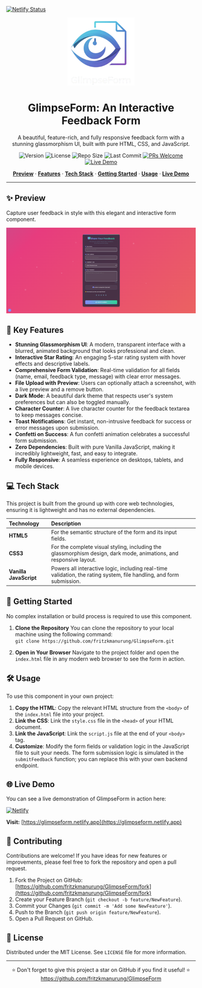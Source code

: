 [![Netlify Status](https://api.netlify.com/api/v1/badges/1a4ee8c9-ac08-4c21-b964-9f14c8d06e30/deploy-status)](https://app.netlify.com/projects/glimpseform/deploys)
<div align="center">
  <img src="assets/GlimpseForm.png" alt="GlimpseForm Logo" width="180">
  <h1>GlimpseForm: An Interactive Feedback Form</h1>
  <p>A beautiful, feature-rich, and fully responsive feedback form with a stunning glassmorphism UI, built with pure HTML, CSS, and JavaScript.</p>

  <p>
    <img src="https://img.shields.io/badge/Version-1.0-blue" alt="Version">
    <img src="https://img.shields.io/github/license/fritzkmanurung/GlimpseForm" alt="License">
    <img src="https://img.shields.io/github/repo-size/fritzkmanurung/GlimpseForm" alt="Repo Size">
    <img src="https://img.shields.io/github/last-commit/fritzkmanurung/GlimpseForm" alt="Last Commit">
    <a href="https://github.com/fritzkmanurung/GlimpseForm/pulls"><img src="https://img.shields.io/badge/PRs-welcome-brightgreen.svg" alt="PRs Welcome"></a>
    <a href="https://glimpseform.netlify.app"><img src="https://img.shields.io/badge/Live Demo-online-brightgreen" alt="Live Demo"></a>
  </p>
</div>

<p align="center">
  <a href="#-preview"><strong>Preview</strong></a> ·
  <a href="#-features"><strong>Features</strong></a> ·
  <a href="#-tech-stack"><strong>Tech Stack</strong></a> ·
  <a href="#-getting-started"><strong>Getting Started</strong></a> ·
  <a href="#-usage"><strong>Usage</strong></a> ·
  <a href="#-live-demo"><strong>Live Demo</strong></a>
</p>

---

## ✨ Preview

Capture user feedback in style with this elegant and interactive form component.

<div align="center">
  <img src="assets/image.png" alt="GlimpseForm Preview">
</div>

## 🌟 Key Features

-   **Stunning Glassmorphism UI**: A modern, transparent interface with a blurred, animated background that looks professional and clean.
-   **Interactive Star Rating**: An engaging 5-star rating system with hover effects and descriptive labels.
-   **Comprehensive Form Validation**: Real-time validation for all fields (name, email, feedback type, message) with clear error messages.
-   **File Upload with Preview**: Users can optionally attach a screenshot, with a live preview and a remove button.
-   **Dark Mode**: A beautiful dark theme that respects user's system preferences but can also be toggled manually.
-   **Character Counter**: A live character counter for the feedback textarea to keep messages concise.
-   **Toast Notifications**: Get instant, non-intrusive feedback for success or error messages upon submission.
-   **Confetti on Success**: A fun confetti animation celebrates a successful form submission.
-   **Zero Dependencies**: Built with pure Vanilla JavaScript, making it incredibly lightweight, fast, and easy to integrate.
-   **Fully Responsive**: A seamless experience on desktops, tablets, and mobile devices.

## 💻 Tech Stack

This project is built from the ground up with core web technologies, ensuring it is lightweight and has no external dependencies.

| Technology | Description |
| :--- | :--- |
| **HTML5** | For the semantic structure of the form and its input fields. |
| **CSS3** | For the complete visual styling, including the glassmorphism design, dark mode, animations, and responsive layout. |
| **Vanilla JavaScript** | Powers all interactive logic, including real-time validation, the rating system, file handling, and form submission. |

## 🚀 Getting Started

No complex installation or build process is required to use this component.

1.  **Clone the Repository**
    You can clone the repository to your local machine using the following command:
    <br>
    `git clone https://github.com/fritzkmanurung/GlimpseForm.git`

2.  **Open in Your Browser**
    Navigate to the project folder and open the `index.html` file in any modern web browser to see the form in action.

## 🛠️ Usage

To use this component in your own project:

1.  **Copy the HTML**: Copy the relevant HTML structure from the `<body>` of the `index.html` file into your project.
2.  **Link the CSS**: Link the `style.css` file in the `<head>` of your HTML document.
3.  **Link the JavaScript**: Link the `script.js` file at the end of your `<body>` tag.
4.  **Customize**: Modify the form fields or validation logic in the JavaScript file to suit your needs. The form submission logic is simulated in the `submitFeedback` function; you can replace this with your own backend endpoint.

## 🌐 Live Demo

You can see a live demonstration of GlimpseForm in action here:

[![Netlify](https://img.shields.io/netlify/3b9b8e4b-e5e7-4a0c-9f3a-1b2b5c6d8e4f)](https://glimpseform.netlify.app)

**Visit:** [https://glimpseform.netlify.app](https://glimpseform.netlify.app)

## 🤝 Contributing

Contributions are welcome! If you have ideas for new features or improvements, please feel free to fork the repository and open a pull request.

1.  Fork the Project on GitHub: [https://github.com/fritzkmanurung/GlimpseForm/fork](https://github.com/fritzkmanurung/GlimpseForm/fork)
2.  Create your Feature Branch (`git checkout -b feature/NewFeature`).
3.  Commit your Changes (`git commit -m 'Add some NewFeature'`).
4.  Push to the Branch (`git push origin feature/NewFeature`).
5.  Open a Pull Request on GitHub.

## 📜 License

Distributed under the MIT License. See `LICENSE` file for more information.

---

<p align="center">
  ⭐ Don't forget to give this project a star on GitHub if you find it useful! ⭐
  <br>
  <a href="https://github.com/fritzkmanurung/GlimpseForm">https://github.com/fritzkmanurung/GlimpseForm</a>
</p>